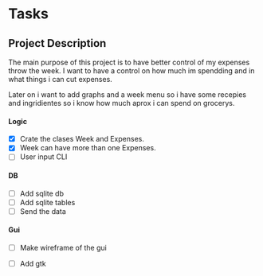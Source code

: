 # Tasks 

## Project Description

The main purpose of this project is to have better control of my expenses throw the week.
I want to have a control on how much im spendding and in what things i can cut expenses.

Later on i want to add graphs and a week menu so i have some recepies and ingridientes 
so i know how much aprox i can spend on grocerys.

#### Logic
- [x] Crate the clases Week and Expenses.
- [x] Week can have more than one Expenses.
- [ ] User input CLI

#### DB
- [ ] Add sqlite db
- [ ] Add sqlite tables
- [ ] Send the data

#### Gui
- [ ] Make wireframe of the gui
- [ ] Add gtk 

